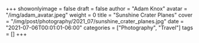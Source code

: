 +++
showonlyimage = false
draft = false
author = "Adam Knox"
avatar = "/img/adam_avatar.jpeg"
weight = 0
title = "Sunshine Crater Planes"
cover = "/img/post/photography/2021_07/sunshine_crater_planes.jpg"
date = "2021-07-06T00:01:01-06:00"
categories = ["Photography", "Travel"]
tags = []
+++
<!--more-->
